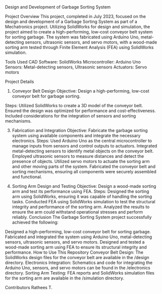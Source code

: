 Design and Development of Garbage Sorting System

Project Overview
This project, completed in July 2023, focused on the design and development of a Garbage Sorting System as part of a Mechatronics project. Utilizing SolidWorks for design and simulation, the project aimed to create a high-performing, low-cost conveyor belt system for sorting garbage. The system was fabricated using Arduino Uno, metal-detecting sensors, ultrasonic sensors, and servo motors, with a wood-made sorting arm tested through Finite Element Analysis (FEA) using SolidWorks simulation.

Tools Used
CAD Software: SolidWorks
Microcontroller: Arduino Uno
Sensors: Metal-detecting sensors, Ultrasonic sensors
Actuators: Servo motors

Project Details
1. Conveyor Belt Design
Objective: Design a high-performing, low-cost conveyor belt for garbage sorting.

Steps:
Utilized SolidWorks to create a 3D model of the conveyor belt.
Ensured the design was optimized for performance and cost-effectiveness.
Included considerations for the integration of sensors and sorting mechanisms.

3. Fabrication and Integration
Objective: Fabricate the garbage sorting system using available components and integrate the necessary electronics.
Steps:
Used Arduino Uno as the central microcontroller to manage inputs from sensors and control outputs to actuators.
Integrated metal-detecting sensors to identify metal objects on the conveyor belt.
Employed ultrasonic sensors to measure distances and detect the presence of objects.
Utilized servo motors to actuate the sorting arm and other moving parts of the system.
Fabricated the conveyor belt and sorting mechanisms, ensuring all components were securely assembled and functional.

5. Sorting Arm Design and Testing
Objective: Design a wood-made sorting arm and test its performance using FEA.
Steps:
Designed the sorting arm using SolidWorks, ensuring it was capable of handling the sorting tasks.
Conducted FEA using SolidWorks simulation to test the structural integrity and performance of the sorting arm.
Analyzed the results to ensure the arm could withstand operational stresses and perform reliably.
Conclusion
The Garbage Sorting System project successfully achieved the following:

Designed a high-performing, low-cost conveyor belt for sorting garbage.
Fabricated and integrated the system using Arduino Uno, metal-detecting sensors, ultrasonic sensors, and servo motors.
Designed and tested a wood-made sorting arm using FEA to ensure its structural integrity and performance.
How to Use This Repository
Conveyor Belt Design: The SolidWorks design files for the conveyor belt are available in the /design directory.
Electronics Integration: Schematics and code for integrating the Arduino Uno, sensors, and servo motors can be found in the /electronics directory.
Sorting Arm Testing: FEA reports and SolidWorks simulation files for the sorting arm are available in the /simulation directory.

Contributors
Rathees T.
